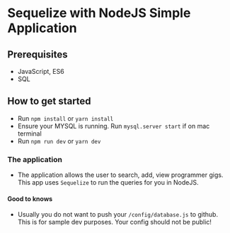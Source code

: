 # Sequelize with NodeJS Simple Application

## Prerequisites
- JavaScript, ES6
- SQL

## How to get started
- Run `npm install` or `yarn install`
- Ensure your MYSQL is running. Run `mysql.server start` if on mac terminal
- Run `npm run dev` or `yarn dev`

### The application
- The application allows the user to search, add, view programmer gigs. This app uses `Sequelize` to run the queries for you in NodeJS. 


#### Good to knows
- Usually you do not want to push your `/config/database.js` to github. This is for sample dev purposes. Your config should not be public!